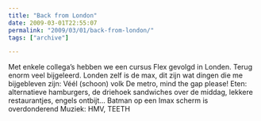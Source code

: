 ```yaml
---
title: "Back from London"
date: 2009-03-01T22:55:07
permalink: "2009/03/01/back-from-london/"
tags: ["archive"]

---
```

Met enkele collega’s hebben we een cursus Flex gevolgd in Londen. Terug enorm veel bijgeleerd. Londen zelf is de max, dit zijn wat dingen die me bijgebleven zijn: Véél (schoon) volk De metro, mind the gap please! Eten: alternatieve hamburgers, de driehoek sandwiches over de middag, lekkere restaurantjes, engels ontbijt… Batman op een Imax scherm is overdonderend Muziek: HMV, TEETH
